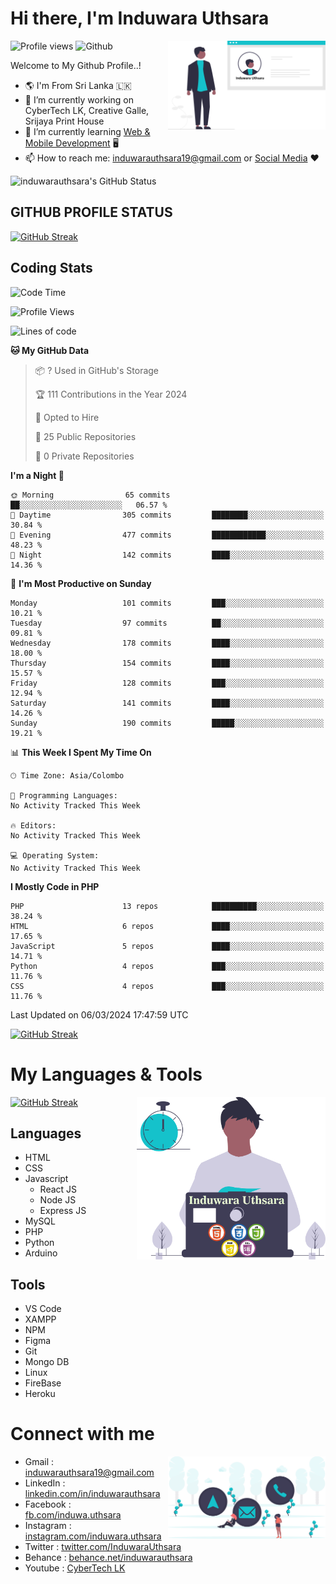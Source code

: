 # Hi there, I'm Induwara Uthsara
![Profile views](https://gpvc.arturio.dev/induwarauthsara)
![Github](https://img.shields.io/github/followers/induwarauthsara?label=Follow&style=social)
<img width="50%" align="right" alt="Induwara Uthsara's Profile" src="https://github.com/induwarauthsara/induwarauthsara/blob/main/images/profileInduwaraUthsara.svg" />

Welcome to My Github Profile..! 


- :earth_americas:	I'm From Sri Lanka :sri_lanka:
- 🔭 I’m currently working on CyberTech LK, Creative Galle, Srijaya Print House 
- 🌱 I’m currently learning [Web & Mobile Development](https://github.com/induwarauthsara/induwarauthsara/blob/main/README.md#my-languages--tools) :desktop_computer:
- 📫 How to reach me: [induwarauthsara19@gmail.com](mailto:induwarauthsara19@gmail.com) or [Social Media](https://github.com/induwarauthsara/induwarauthsara/blob/main/README.md#connect-with-me) :hearts:	

![induwarauthsara's GitHub Status](https://github-readme-stats.vercel.app/api?username=induwarauthsara&show_icons=true&theme=radical)


## GITHUB PROFILE STATUS
[![GitHub Streak](https://github-readme-streak-stats.herokuapp.com/?user=induwarauthsara&theme=dracula)](https://github.com/induwarauthsara)

## Coding Stats
<!--START_SECTION:waka-->
![Code Time](http://img.shields.io/badge/Code%20Time-157%20hrs%2019%20mins-blue)

![Profile Views](http://img.shields.io/badge/Profile%20Views-1-blue)

![Lines of code](https://img.shields.io/badge/From%20Hello%20World%20I%27ve%20Written-1.3%20million%20lines%20of%20code-blue)

**🐱 My GitHub Data** 

> 📦 ? Used in GitHub's Storage 
 > 
> 🏆 111 Contributions in the Year 2024
 > 
> 💼 Opted to Hire
 > 
> 📜 25 Public Repositories 
 > 
> 🔑 0 Private Repositories 
 > 
**I'm a Night 🦉** 

```text
🌞 Morning                65 commits          ██░░░░░░░░░░░░░░░░░░░░░░░   06.57 % 
🌆 Daytime                305 commits         ████████░░░░░░░░░░░░░░░░░   30.84 % 
🌃 Evening                477 commits         ████████████░░░░░░░░░░░░░   48.23 % 
🌙 Night                  142 commits         ████░░░░░░░░░░░░░░░░░░░░░   14.36 % 
```
📅 **I'm Most Productive on Sunday** 

```text
Monday                   101 commits         ███░░░░░░░░░░░░░░░░░░░░░░   10.21 % 
Tuesday                  97 commits          ██░░░░░░░░░░░░░░░░░░░░░░░   09.81 % 
Wednesday                178 commits         ████░░░░░░░░░░░░░░░░░░░░░   18.00 % 
Thursday                 154 commits         ████░░░░░░░░░░░░░░░░░░░░░   15.57 % 
Friday                   128 commits         ███░░░░░░░░░░░░░░░░░░░░░░   12.94 % 
Saturday                 141 commits         ████░░░░░░░░░░░░░░░░░░░░░   14.26 % 
Sunday                   190 commits         █████░░░░░░░░░░░░░░░░░░░░   19.21 % 
```


📊 **This Week I Spent My Time On** 

```text
🕑︎ Time Zone: Asia/Colombo

💬 Programming Languages: 
No Activity Tracked This Week

🔥 Editors: 
No Activity Tracked This Week

💻 Operating System: 
No Activity Tracked This Week
```

**I Mostly Code in PHP** 

```text
PHP                      13 repos            ██████████░░░░░░░░░░░░░░░   38.24 % 
HTML                     6 repos             ████░░░░░░░░░░░░░░░░░░░░░   17.65 % 
JavaScript               5 repos             ████░░░░░░░░░░░░░░░░░░░░░   14.71 % 
Python                   4 repos             ███░░░░░░░░░░░░░░░░░░░░░░   11.76 % 
CSS                      4 repos             ███░░░░░░░░░░░░░░░░░░░░░░   11.76 % 
```




 Last Updated on 06/03/2024 17:47:59 UTC
<!--END_SECTION:waka-->
          

[![GitHub Streak](https://github-profile-trophy.vercel.app/?username=induwarauthsara&theme=juicyfresh)](https://github.com/induwarauthsara)


# My Languages & Tools
[![GitHub Streak](https://github-readme-stats.vercel.app/api/top-langs/?username=induwarauthsara)](https://github.com/induwarauthsara)
<img width="60%" align="right" alt="Induwara Uthsara's Programmer" src="https://github.com/induwarauthsara/induwarauthsara/blob/main/images/programmingInduwaraUthsara.svg" />

## Languages
* HTML
* CSS
* Javascript
  * React JS
  * Node JS
  * Express JS
* MySQL
* PHP
* Python
* Arduino

## Tools
* VS Code
* XAMPP
* NPM
* Figma
* Git
* Mongo DB
* Linux
* FireBase
* Heroku

# Connect with me
<img width="50%" align="right" alt="Induwara Uthsara's Contact Informations" src="https://github.com/induwarauthsara/induwarauthsara/blob/main/images/contactInduwaraUthsara.svg" />

- Gmail    : [induwarauthsara19@gmail.com](mailto:induwarauthsara19@gmail.com)
- LinkedIn : [linkedin.com/in/induwarauthsara](https://www.linkedin.com/in/induwarauthsara)
- Facebook : [fb.com/induwa.uthsara](https://web.facebook.com/induwa.uthsara/)
- Instagram : [instagram.com/induwara.uthsara](https://www.instagram.com/induwara.uthsara)
- Twitter : [twitter.com/InduwaraUthsara](https://twitter.com/InduwaraUthsara)
- Behance : [behance.net/induwarauthsara](https://www.behance.net/induwarauthsara)
- Youtube : [CyberTech LK](https://www.youtube.com/channel/UCWdK_TF8t8UA2uOmawuTKRg)
